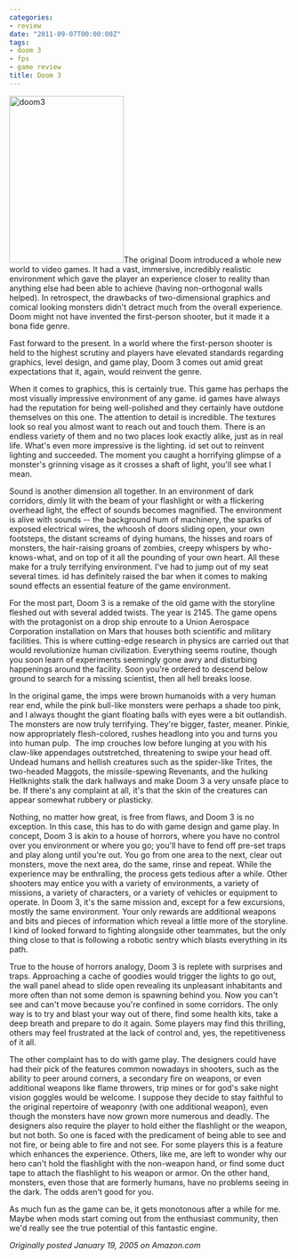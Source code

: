 ```yaml
---
categories:
- review
date: "2011-09-07T00:00:00Z"
tags:
- doom 3
- fps
- game review
title: Doom 3
---
```

<img class="pull-left" title="doom3" src="http://yentran.isamonkey.org/gallery/images/doom3-206x300.jpg" width="206" height="300" />The original Doom introduced a whole new world to video games. It had a vast, immersive, incredibly realistic environment which gave the player an experience closer to reality than anything else had been able to achieve (having non-orthogonal walls helped). In retrospect, the drawbacks of two-dimensional graphics and comical looking monsters didn't detract much from the overall experience. Doom might not have invented the first-person shooter, but it made it a bona fide genre.

Fast forward to the present. In a world where the first-person shooter is held to the highest scrutiny and players have elevated standards regarding graphics, level design, and game play, Doom 3 comes out amid great expectations that it, again, would reinvent the genre.

When it comes to graphics, this is certainly true. This game has perhaps the most visually impressive environment of any game. id games have always had the reputation for being well-polished and they certainly have outdone themselves on this one. The attention to detail is incredible. The textures look so real you almost want to reach out and touch them. There is an endless variety of them and no two places look exactly alike, just as in real life. What's even more impressive is the lighting. id set out to reinvent lighting and succeeded. The moment you caught a horrifying glimpse of a monster's grinning visage as it crosses a shaft of light, you'll see what I mean.

Sound is another dimension all together. In an environment of dark corridors, dimly lit with the beam of your flashlight or with a flickering overhead light, the effect of sounds becomes magnified. The environment is alive with sounds -- the background hum of machinery, the sparks of exposed electrical wires, the whoosh of doors sliding open, your own footsteps, the distant screams of dying humans, the hisses and roars of monsters, the hair-raising groans of zombies, creepy whispers by who-knows-what, and on top of it all the pounding of your own heart. All these make for a truly terrifying environment. I've had to jump out of my seat several times. id has definitely raised the bar when it comes to making sound effects an essential feature of the game environment.

For the most part, Doom 3 is a remake of the old game with the storyline fleshed out with several added twists. The year is 2145. The game opens with the protagonist on a drop ship enroute to a Union Aerospace Corporation installation on Mars that houses both scientific and military facilities. This is where cutting-edge research in physics are carried out that would revolutionize human civilization. Everything seems routine, though you soon learn of experiments seemingly gone awry and disturbing happenings around the facility. Soon you're ordered to descend below ground to search for a missing scientist, then all hell breaks loose.

In the original game, the imps were brown humanoids with a very human rear end, while the pink bull-like monsters were perhaps a shade too pink, and I always thought the giant floating balls with eyes were a bit outlandish. The monsters are now truly terrifying. They're bigger, faster, meaner. Pinkie, now appropriately flesh-colored, rushes headlong into you and turns you into human pulp.  The imp crouches low before lunging at you with his claw-like appendages outstretched, threatening to swipe your head off. Undead humans and hellish creatures such as the spider-like Trites, the two-headed Maggots, the missile-spewing Revenants, and the hulking Hellknights stalk the dark hallways and make Doom 3 a very unsafe place to be. If there's any complaint at all, it's that the skin of the creatures can appear somewhat rubbery or plasticky.

Nothing, no matter how great, is free from flaws, and Doom 3 is no exception. In this case, this has to do with game design and game play. In concept, Doom 3 is akin to a house of horrors, where you have no control over you environment or where you go; you'll have to fend off pre-set traps and play along until you're out. You go from one area to the next, clear out monsters, move the next area, do the same, rinse and repeat. While the experience may be enthralling, the process gets tedious after a while. Other shooters may entice you with a variety of environments, a variety of missions, a variety of characters, or a variety of vehicles or equipment to operate. In Doom 3, it's the same mission and, except for a few excursions, mostly the same environment. Your only rewards are additional weapons and bits and pieces of information which reveal a little more of the storyline. I kind of looked forward to fighting alongside other teammates, but the only thing close to that is following a robotic sentry which blasts everything in its path.

True to the house of horrors analogy, Doom 3 is replete with surprises and traps. Approaching a cache of goodies would trigger the lights to go out, the wall panel ahead to slide open revealing its unpleasant inhabitants and more often than not some demon is spawning behind you. Now you can't see and can't move because you're confined in some corridors. The only way is to try and blast your way out of there, find some health kits, take a deep breath and prepare to do it again. Some players may find this thrilling, others may feel frustrated at the lack of control and, yes, the repetitiveness of it all.

The other complaint has to do with game play. The designers could have had their pick of the features common nowadays in shooters, such as the ability to peer around corners, a secondary fire on weapons, or even additional weapons like flame throwers, trip mines or for god's sake night vision goggles would be welcome. I suppose they decide to stay faithful to the original repertoire of weaponry (with one additional weapon), even though the monsters have now grown more numerous and deadly. The designers also require the player to hold either the flashlight or the weapon, but not both. So one is faced with the predicament of being able to see and not fire, or being able to fire and not see. For some players this is a feature which enhances the experience. Others, like me, are left to wonder why our hero can't hold the flashlight with the non-weapon hand, or find some duct tape to attach the flashlight to his weapon or armor. On the other hand, monsters, even those that are formerly humans, have no problems seeing in the dark. The odds aren't good for you.

As much fun as the game can be, it gets monotonous after a while for me. Maybe when mods start coming out from the enthusiast community, then we'd really see the true potential of this fantastic engine.

*Originally posted January 19, 2005 on Amazon.com*
